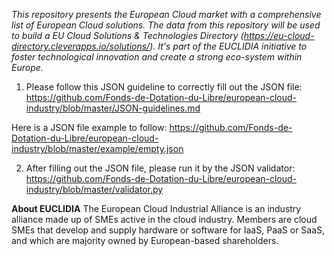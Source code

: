 *This repository presents the European Cloud market with a comprehensive list of European Cloud solutions. The data from this repository will be used to build a EU Cloud Solutions & Technologies Directory (https://eu-cloud-directory.cleverapps.io/solutions/). It's part of the EUCLIDIA initiative to foster technological innovation and create a strong eco-system within Europe.*

1. Please follow this JSON guideline to correctly fill out the JSON file: https://github.com/Fonds-de-Dotation-du-Libre/european-cloud-industry/blob/master/JSON-guidelines.md

Here is a JSON file example to follow: https://github.com/Fonds-de-Dotation-du-Libre/european-cloud-industry/blob/master/example/empty.json

2. After filling out the JSON file, please run it by the JSON validator: https://github.com/Fonds-de-Dotation-du-Libre/european-cloud-industry/blob/master/validator.py

**About EUCLIDIA**
The European Cloud Industrial Alliance is an industry alliance made up of SMEs active in the cloud industry. Members are cloud SMEs that develop and supply hardware or software for IaaS, PaaS or SaaS, and which are majority owned by European-based shareholders.


